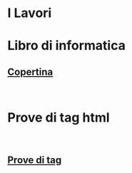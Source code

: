 <h1>I Lavori</h1>
<h1>Libro di informatica</h1>
<h2><a href="Copertina.html">Copertina</a></h2>
<br>
<h1>Prove di tag html</h1>
<br>
<h2><a href="Howto.html">Prove di tag</a>
